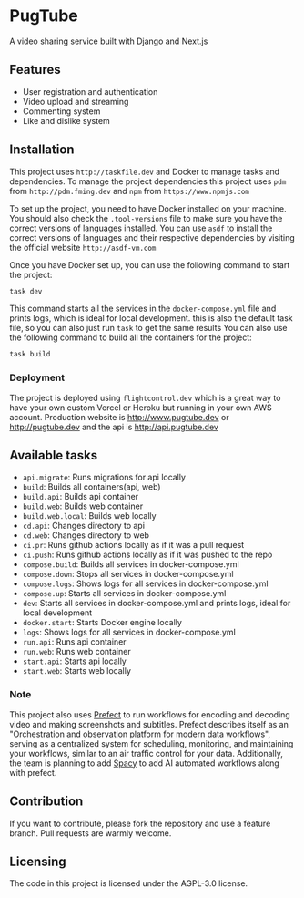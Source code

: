 # PugTube

A video sharing service built with Django and Next.js

## Features
- User registration and authentication
- Video upload and streaming
- Commenting system
- Like and dislike system

## Installation

This project uses `http://taskfile.dev` and Docker to manage tasks and dependencies. To manage the project dependencies this project uses `pdm` from `http://pdm.fming.dev` and `npm` from `https://www.npmjs.com`

To set up the project, you need to have Docker installed on your machine. You should also check the `.tool-versions` file to make sure you have the correct versions of languages installed.
You can use `asdf` to install the correct versions of languages and their respective dependencies by visiting the official website `http://asdf-vm.com`

Once you have Docker set up, you can use the following command to start the project:

```bash
task dev
```

This command starts all the services in the `docker-compose.yml` file and prints logs, which is ideal for local development. this is also the default task file, so you can also just run `task` to get the same results
You can also use the following command to build all the containers for the project:

```bash
task build
```

### Deployment

The project is deployed using `flightcontrol.dev` which is a great way to have your own custom Vercel or Heroku but running in your own AWS account.
Production website is http://www.pugtube.dev or http://pugtube.dev and the api is http://api.pugtube.dev

## Available tasks

* `api.migrate`: Runs migrations for api locally
* `build`: Builds all containers(api, web)
* `build.api`: Builds api container
* `build.web`: Builds web container
* `build.web.local`: Builds web locally
* `cd.api`: Changes directory to api
* `cd.web`: Changes directory to web
* `ci.pr`: Runs github actions locally as if it was a pull request
* `ci.push`: Runs github actions locally as if it was pushed to the repo
* `compose.build`: Builds all services in docker-compose.yml
* `compose.down`: Stops all services in docker-compose.yml
* `compose.logs`: Shows logs for all services in docker-compose.yml
* `compose.up`: Starts all services in docker-compose.yml
* `dev`: Starts all services in docker-compose.yml and prints logs, ideal for local development
* `docker.start`: Starts Docker engine locally
* `logs`: Shows logs for all services in docker-compose.yml
* `run.api`: Runs api container
* `run.web`: Runs web container
* `start.api`: Starts api locally
* `start.web`: Starts web locally

### Note
This project also uses [Prefect](https://prefect.io) to run workflows for encoding and decoding video and making screenshots and subtitles. Prefect describes itself as an "Orchestration and observation platform for modern data workflows", serving as a centralized system for scheduling, monitoring, and maintaining your workflows, similar to an air traffic control for your data.
Additionally, the team is planning to add [Spacy](https://spacy.io) to add AI automated workflows along with prefect.

## Contribution
If you want to contribute, please fork the repository and use a feature branch. Pull requests are warmly welcome.

## Licensing
The code in this project is licensed under the AGPL-3.0 license.
